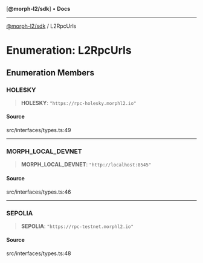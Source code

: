 [**@morph-l2/sdk**] • **Docs**

***

[@morph-l2/sdk](../1-globals.md) / L2RpcUrls

# Enumeration: L2RpcUrls

## Enumeration Members

### HOLESKY

> **HOLESKY**: `"https://rpc-holesky.morphl2.io"`

#### Source

src/interfaces/types.ts:49

***

### MORPH\_LOCAL\_DEVNET

> **MORPH\_LOCAL\_DEVNET**: `"http://localhost:8545"`

#### Source

src/interfaces/types.ts:46

***

### SEPOLIA

> **SEPOLIA**: `"https://rpc-testnet.morphl2.io"`

#### Source

src/interfaces/types.ts:48

